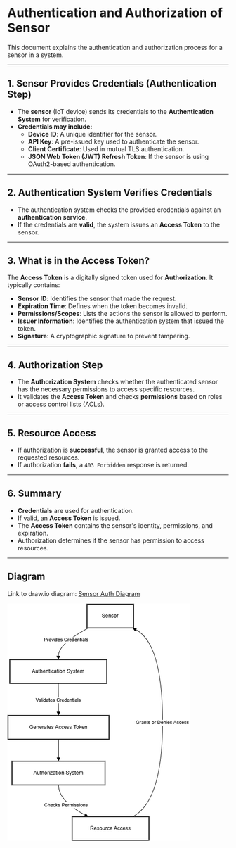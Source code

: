 # Authentication and Authorization of Sensor

This document explains the authentication and authorization process for a sensor in a system.

---

## **1. Sensor Provides Credentials (Authentication Step)**
- The **sensor** (IoT device) sends its credentials to the **Authentication System** for verification.
- **Credentials may include:**
  - **Device ID**: A unique identifier for the sensor.
  - **API Key**: A pre-issued key used to authenticate the sensor.
  - **Client Certificate**: Used in mutual TLS authentication.
  - **JSON Web Token (JWT) Refresh Token**: If the sensor is using OAuth2-based authentication.

---

## **2. Authentication System Verifies Credentials**
- The authentication system checks the provided credentials against an **authentication service**.
- If the credentials are **valid**, the system issues an **Access Token** to the sensor.

---

## **3. What is in the Access Token?**
The **Access Token** is a digitally signed token used for **Authorization**. It typically contains:

- **Sensor ID**: Identifies the sensor that made the request.
- **Expiration Time**: Defines when the token becomes invalid.
- **Permissions/Scopes**: Lists the actions the sensor is allowed to perform.
- **Issuer Information**: Identifies the authentication system that issued the token.
- **Signature**: A cryptographic signature to prevent tampering.

---

## **4. Authorization Step**
- The **Authorization System** checks whether the authenticated sensor has the necessary permissions to access specific resources.
- It validates the **Access Token** and checks **permissions** based on roles or access control lists (ACLs).

---

## **5. Resource Access**
- If authorization is **successful**, the sensor is granted access to the requested resources.
- If authorization **fails**, a `403 Forbidden` response is returned.

---

## **6. Summary**
- **Credentials** are used for authentication.
- If valid, an **Access Token** is issued.
- The **Access Token** contains the sensor's identity, permissions, and expiration.
- Authorization determines if the sensor has permission to access resources.

---

## **Diagram**

Link to draw.io diagram: [Sensor Auth Diagram](https://viewer.diagrams.net/?tags=%7B%7D&lightbox=1&highlight=0000ff&edit=_blank&layers=1&nav=1&title=sensor_auth.drawio#R%3Cmxfile%3E%3Cdiagram%20name%3D%22Page-1%22%20id%3D%22mMZeZgjikk1Z3pZBnvqS%22%3E1VjLctowFP0alunIEgZ7mZCUTGc6Q0sfyaqj2jdYxUiMLF75%2BkpYxlbVBDoBQ1e2jq6kq3OOHnaHDGbroaTz7KNIIe9glK475LaDcYBCpB8G2ZRIaEoGmEiW2qAaGLNnqFpadMFSKJxAJUSu2NwFE8E5JMrBqJRi5YY9idwddU4n4AHjhOY%2B%2Bp2lKivRqJqWwe%2BBTbJq5ADZmhmtgi1QZDQVqwZE7jpkIIVQ5dtsPYDckFfxUrZ7%2F0LtLjEJXB3S4EN2H08nX3%2F1JB1nPz5NyVX%2BdBWVvSxpvrATHgMvhLQpq03FwypjCsZzmpjySmvdITeFkmK6o0VP6MbPyaa5BKlg3YBsjkMQM1Byo0NsLYksX9YwOLKGWdX0B6hXYlmD%2BrBrVbeKT3Zd16ToF8vLP3AUexxdL1SmZ8gSqpjgum68KRTMzkcaRl2HtC6KPNJ23bZCWrV%2BG6wNgYOkSq9mjK6TBArz8kWTwc9JnOu2kIQ%2BcQS1SVzgEWfsJiR7vhy3xQ5pPRL7pAW4TdKwR9pnKMRCai5qs51tS%2Bv2HL76Pd9kQT9sky%2Fi8TWSYrk9ajEaSEjN9kZzn7RkIZdgug62bFGprs0pqwEuuI65AZ5WyM9cJFMDrZl60GX0DhFbfLQ96GHkpqwLq%2BJjGWqqpVjwdDscek0Kq%2FTeY06nOwG1f6uH1LkU%2BMJKyPViXLp3hL%2BptG2q%2BaCbRsBcMK6KRs8jAzT8EoSOX0gf%2F6F42WOt%2Fy61N1ii61niG81Zajfs03kibFqilP1FVxzREvGBlqgOstY84SzsYwgbesKeUsGW5Ktk2a9f8L%2Fr1%2FP0G2SQTM2qHIGcsaLQ14KTrkpXUxycTNTgUFHxRW7UfRy3sFH3PT%2Fob%2B9tnsh8uKFb4My5ZB%2FVGP244QzkOiOOms445gFeCb7XGdFFGCMM8WvG2Bv%2FxhNfF%2Bv%2FCmV4%2FXeG3P0G%3C%2Fdiagram%3E%3C%2Fmxfile%3E)

![Sensor Auth Diagram](sensor_auth.png)